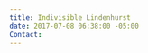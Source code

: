 ```yaml
---
title: Indivisible Lindenhurst
date: 2017-07-08 06:38:00 -05:00
Contact: 
---
```


[](https://www.facebook.com/groups/260820014347614/)